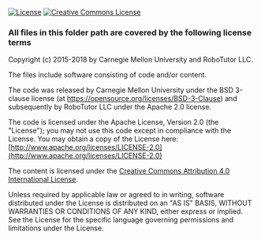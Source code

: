 
[![License](https://img.shields.io/badge/License-Apache%202.0-blue.svg)](https://opensource.org/licenses/Apache-2.0)
<a rel="license" href="http://creativecommons.org/licenses/by/4.0/"><img alt="Creative Commons License" style="border-width:0" src="https://i.creativecommons.org/l/by/4.0/88x31.png" /></a><br />

### All files in this folder path are covered by the following license terms

Copyright (c) 2015-2018 by Carnegie Mellon University and RoboTutor LLC.

The files include software consisting of code and/or content.

The code was released by Carnegie Mellon University under the BSD 3-clause license (at https://opensource.org/licenses/BSD-3-Clause) and subsequently by RoboTutor LLC under the Apache 2.0 license.

The code is licensed under the Apache License, Version 2.0 (the "License");
you may not use this code except in compliance with the License.
You may obtain a copy of the License here: [http://www.apache.org/licenses/LICENSE-2.0](http://www.apache.org/licenses/LICENSE-2.0)

The content is licensed under the <a rel="license" href="http://creativecommons.org/licenses/by/4.0/">Creative Commons Attribution 4.0 International License</a>.

Unless required by applicable law or agreed to in writing, software
distributed under the License is distributed on an "AS IS" BASIS,
WITHOUT WARRANTIES OR CONDITIONS OF ANY KIND, either express or implied.
See the License for the specific language governing permissions and
limitations under the License.

